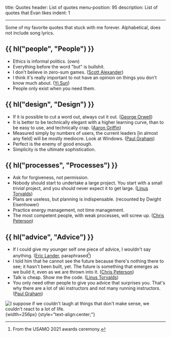 title: Quotes
header: List of quotes
menu-position: 95
description: List of quotes that Evan likes
indent: 1

---

Some of my favorite quotes that stuck with me forever.
Alphabetical, does not include song lyrics.

## {{ hl("people", "People") }}

- Ethics is informal politics. (own)
- Everything before the word "but" is bullshit.
- I don't believe in zero-sum games.
  ([Scott Alexander](https://slatestarcodex.com/2015/01/01/untitled/))
- I think it's really important to not have an opinion
  on things you don't know much about.
  ([Yi Sun](http://yisun.io/))
- People only exist when you need them.

## {{ hl("design", "Design") }}

- If it is possible to cut a word out, always cut it out.
  ([George Orwell](https://sites.duke.edu/scientificwriting/orwells-6-rules/))
- It is better to be technically elegant with a higher learning curve,
  than to be easy to use, and technically crap.
  ([Aaron Griffin](https://bugs.archlinux.org/task/43302))
- Measured simply by numbers of users, the current leaders [in almost any field]
  will be mostly mediocre. Look at Windows.
  ([Paul Graham](http://www.paulgraham.com/icadmore.html))
- Perfect is the enemy of good enough.
- Simplicity is the ultimate sophistication.

## {{ hl("processes", "Processes") }}

- Ask for forgiveness, not permission.
- Nobody should start to undertake a large project.
  You start with a small _trivial_ project,
  and you should never expect it to get large.
  ([Linus Torvalds](https://en.wikiquote.org/wiki/Linus_Torvalds))
- Plans are useless, but planning is indispensable.
  (recounted by Dwight Eisenhower)
- Practice energy management, not time management.
- The most competent people, with weak processes, will screw up.
  ([Chris Peterson](https://mitadmissions.org/blogs/author/petey/))

## {{ hl("advice", "Advice") }}

- If I could give my younger self one piece of advice,
  I wouldn't say anything.
  ([Eric Lander](https://en.wikipedia.org/wiki/Eric_Lander), paraphrased[^lander])
- I told him that he cannot see the future
  because there's nothing there to see; it hasn't been built, yet.
  The future is something that emerges as we build it,
  even as we are thrown into it.
  ([Chris Peterson](https://mitadmissions.org/blogs/entry/choosing-to-become-yourself/))
- Talk is cheap. Show me the code.
  ([Linus Torvalds](http://lkml.org/lkml/2000/8/25/132))
- You only need other people to give you advice that surprises you.
  That's why there are a lot of ski instructors and not many running instructors.
  ([Paul Graham](http://paulgraham.com/before.html))

[^lander]: From the USAMO 2021 awards ceremony.

![I suppose if we couldn't laugh at things that don't make sense,
we couldn't react to a lot of life.](static/calvin-hobbes-life.jpg){width=256px}
{style="text-align:center;"}
